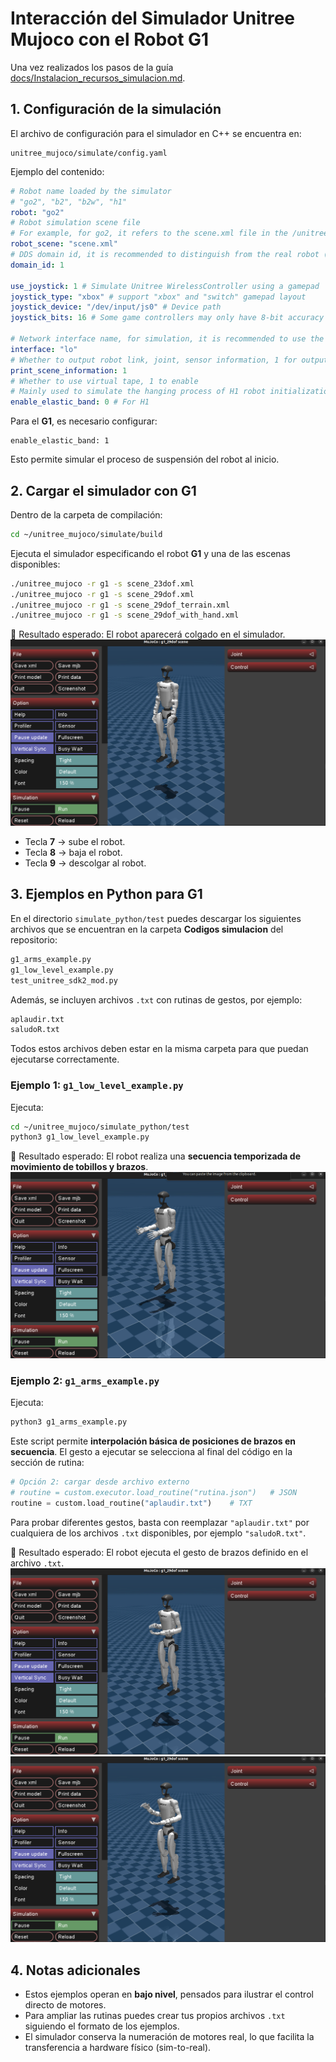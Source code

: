 # Interacción del Simulador Unitree Mujoco con el Robot G1

Una vez realizados los pasos de la guía [docs/Instalacion_recursos_simulacion.md](docs/Instalación_recursos_simulación.md).

## 1. Configuración de la simulación

El archivo de configuración para el simulador en C++ se encuentra en:

```
unitree_mujoco/simulate/config.yaml
```

Ejemplo del contenido:

```yaml
# Robot name loaded by the simulator
# "go2", "b2", "b2w", "h1"
robot: "go2"
# Robot simulation scene file
# For example, for go2, it refers to the scene.xml file in the /unitree_robots/go2/ folder
robot_scene: "scene.xml"
# DDS domain id, it is recommended to distinguish from the real robot (default is 0 on the real robot)
domain_id: 1

use_joystick: 1 # Simulate Unitree WirelessController using a gamepad
joystick_type: "xbox" # support "xbox" and "switch" gamepad layout
joystick_device: "/dev/input/js0" # Device path
joystick_bits: 16 # Some game controllers may only have 8-bit accuracy

# Network interface name, for simulation, it is recommended to use the local loopback "lo"
interface: "lo"
# Whether to output robot link, joint, sensor information, 1 for output
print_scene_information: 1
# Whether to use virtual tape, 1 to enable
# Mainly used to simulate the hanging process of H1 robot initialization
enable_elastic_band: 0 # For H1
```

Para el ​**G1**​, es necesario configurar:

```
enable_elastic_band: 1
```

Esto permite simular el proceso de suspensión del robot al inicio.

## 2. Cargar el simulador con G1

Dentro de la carpeta de compilación:

```bash
cd ~/unitree_mujoco/simulate/build
```

Ejecuta el simulador especificando el robot **G1** y una de las escenas disponibles:

```bash
./unitree_mujoco -r g1 -s scene_23dof.xml
./unitree_mujoco -r g1 -s scene_29dof.xml
./unitree_mujoco -r g1 -s scene_29dof_terrain.xml
./unitree_mujoco -r g1 -s scene_29dof_with_hand.xml
```

📌 Resultado esperado: El robot aparecerá colgado en el simulador.
![1759168040102](images/Simulacion_G1_Mujoco/1759168040102.png)

* Tecla **7** → sube el robot.
* Tecla **8** → baja el robot.
* Tecla **9** → descolgar al robot.

## 3. Ejemplos en Python para G1

En el directorio `simulate_python/test` puedes descargar los siguientes archivos que se encuentran en la carpeta **Codigos simulacion** del repositorio:

```bash
g1_arms_example.py
g1_low_level_example.py
test_unitree_sdk2_mod.py
```

Además, se incluyen archivos `.txt` con rutinas de gestos, por ejemplo:

```txt
aplaudir.txt
saludoR.txt
```

Todos estos archivos deben estar en la misma carpeta para que puedan ejecutarse correctamente.

### Ejemplo 1: `g1_low_level_example.py`

Ejecuta:

```bash
cd ~/unitree_mujoco/simulate_python/test
python3 g1_low_level_example.py
```

📌 Resultado esperado:
El robot realiza una ​**secuencia temporizada de movimiento de tobillos y brazos**​.
![1759167980800](images/Simulacion_G1_Mujoco/1759167980800.png)


### Ejemplo 2: `g1_arms_example.py`

Ejecuta:

```bash
python3 g1_arms_example.py
```

Este script permite ​**interpolación básica de posiciones de brazos en secuencia**​.
El gesto a ejecutar se selecciona al final del código en la sección de rutina:

```python
# Opción 2: cargar desde archivo externo
# routine = custom.executor.load_routine("rutina.json")   # JSON
routine = custom.load_routine("aplaudir.txt")    # TXT
```

Para probar diferentes gestos, basta con reemplazar `"aplaudir.txt"` por cualquiera de los archivos `.txt` disponibles, por ejemplo `"saludoR.txt"`.

📌 Resultado esperado:
El robot ejecuta el gesto de brazos definido en el archivo `.txt`.
![1759168104008](images/Simulacion_G1_Mujoco/1759168104008.png)
![1759168133309](images/Simulacion_G1_Mujoco/1759168133309.png)

## 4. Notas adicionales

* Estos ejemplos operan en ​**bajo nivel**​, pensados para ilustrar el control directo de motores.
* Para ampliar las rutinas puedes crear tus propios archivos `.txt` siguiendo el formato de los ejemplos.
* El simulador conserva la numeración de motores real, lo que facilita la transferencia a hardware físico (sim-to-real).

